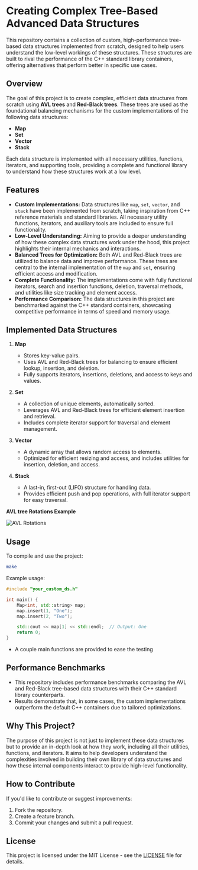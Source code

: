 # Creating Complex Tree-Based Advanced Data Structures

This repository contains a collection of custom, high-performance tree-based data structures implemented from scratch, designed to help users understand the low-level workings of these structures. These structures are built to rival the performance of the C++ standard library containers, offering alternatives that perform better in specific use cases.

## Overview
The goal of this project is to create complex, efficient data structures from scratch using **AVL trees** and **Red-Black trees**. These trees are used as the foundational balancing mechanisms for the custom implementations of the following data structures:
- **Map**
- **Set**
- **Vector**
- **Stack**

Each data structure is implemented with all necessary utilities, functions, iterators, and supporting tools, providing a complete and functional library to understand how these structures work at a low level.

## Features
- **Custom Implementations:** Data structures like `map`, `set`, `vector`, and `stack` have been implemented from scratch, taking inspiration from C++ reference materials and standard libraries. All necessary utility functions, iterators, and auxiliary tools are included to ensure full functionality.
- **Low-Level Understanding:** Aiming to provide a deeper understanding of how these complex data structures work under the hood, this project highlights their internal mechanics and interactions.
- **Balanced Trees for Optimization:** Both AVL and Red-Black trees are utilized to balance data and improve performance. These trees are central to the internal implementation of the `map` and `set`, ensuring efficient access and modification.
- **Complete Functionality:** The implementations come with fully functional iterators, search and insertion functions, deletion, traversal methods, and utilities like size tracking and element access.
- **Performance Comparison:** The data structures in this project are benchmarked against the C++ standard containers, showcasing competitive performance in terms of speed and memory usage.

## Implemented Data Structures
1. **Map**  
   - Stores key-value pairs.
   - Uses AVL and Red-Black trees for balancing to ensure efficient lookup, insertion, and deletion.
   - Fully supports iterators, insertions, deletions, and access to keys and values.

2. **Set**  
   - A collection of unique elements, automatically sorted.
   - Leverages AVL and Red-Black trees for efficient element insertion and retrieval.
   - Includes complete iterator support for traversal and element management.

3. **Vector**  
   - A dynamic array that allows random access to elements.
   - Optimized for efficient resizing and access, and includes utilities for insertion, deletion, and access.

4. **Stack**  
   - A last-in, first-out (LIFO) structure for handling data.
   - Provides efficient push and pop operations, with full iterator support for easy traversal.
  
**AVL tree Rotations Example** 

![AVL Rotations](https://github.com/user-attachments/assets/09b55693-e7e9-4fd1-ae6f-7bdca088b835)


## Usage
To compile and use the project:

```bash
make
```

Example usage:

```cpp
#include "your_custom_ds.h"

int main() {
    Map<int, std::string> map;
    map.insert(1, "One");
    map.insert(2, "Two");

    std::cout << map[1] << std::endl;  // Output: One
    return 0;
}
```
- A couple main functions are provided to ease the testing

## Performance Benchmarks
- This repository includes performance benchmarks comparing the AVL and Red-Black tree-based data structures with their C++ standard library counterparts.
- Results demonstrate that, in some cases, the custom implementations outperform the default C++ containers due to tailored optimizations.

## Why This Project?
The purpose of this project is not just to implement these data structures but to provide an in-depth look at how they work, including all their utilities, functions, and iterators. It aims to help developers understand the complexities involved in building their own library of data structures and how these internal components interact to provide high-level functionality.

## How to Contribute
If you'd like to contribute or suggest improvements:
1. Fork the repository.
2. Create a feature branch.
3. Commit your changes and submit a pull request.

## License
This project is licensed under the MIT License - see the [LICENSE](LICENSE) file for details.
